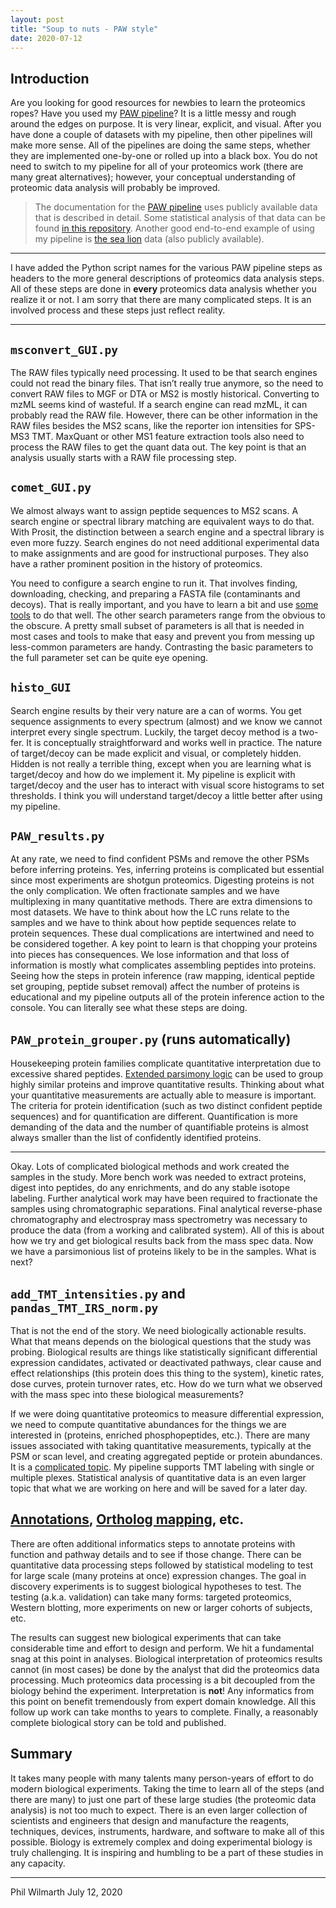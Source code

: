```yaml
---
layout: post
title: "Soup to nuts - PAW style"
date: 2020-07-12
---
```


## Introduction

Are you looking for good resources for newbies to learn the proteomics ropes? Have you used my [PAW pipeline](https://github.com/pwilmart/PAW_pipeline)? It is a little messy and rough around the edges on purpose. It is very linear, explicit, and visual. After you have done a couple of datasets with my pipeline, then other pipelines will make more sense. All of the pipelines are doing the same steps, whether they are implemented one-by-one or rolled up into a black box. You do not need to switch to my pipeline for all of your proteomics work (there are many great alternatives); however, your conceptual understanding of proteomic data analysis will probably be improved.

> The documentation for the [PAW pipeline](https://github.com/pwilmart/PAW_pipeline) uses publicly available data that is described in detail. Some statistical analysis of that data can be found [in this repository](https://github.com/pwilmart/Yeast_CarbonSources). Another good end-to-end example of using my pipeline is [the sea lion](https://github.com/pwilmart/Sea_lion_urine_SpC) data (also publicly available).

---

I have added the Python script names for the various PAW pipeline steps as headers to the more general descriptions of proteomics data analysis steps. All of these steps are done in **every** proteomics data analysis whether you realize it or not. I am sorry that there are many complicated steps. It is an involved process and these steps just reflect reality.

---


## `msconvert_GUI.py`

The RAW files typically need processing. It used to be that search engines could not read the binary files. That isn’t really true anymore, so the need to convert RAW files to MGF or DTA or MS2 is mostly historical. Converting to mzML seems kind of wasteful. If a search engine can read mzML, it can probably read the RAW file. However, there can be other information in the RAW files besides the MS2 scans, like the reporter ion intensities for SPS-MS3 TMT. MaxQuant or other MS1 feature extraction tools also need to process the RAW files to get the quant data out. The key point is that an analysis usually starts with a RAW file processing step.

## `comet_GUI.py`

We almost always want to assign peptide sequences to MS2 scans. A search engine or spectral library matching are equivalent ways to do that. With Prosit, the distinction between a search engine and a spectral library is even more fuzzy. Search engines do not need additional experimental data to make assignments and are good for instructional purposes. They also have a rather prominent position in the history of proteomics.

You need to configure a search engine to run it. That involves finding, downloading, checking, and preparing a FASTA file (contaminants and decoys). That is really important, and you have to learn a bit and use [some tools](https://github.com/pwilmart/fasta_utilities) to do that well. The other search parameters range from the obvious to the obscure. A pretty small subset of parameters is all that is needed in most cases and tools to make that easy and prevent you from messing up less-common parameters are handy. Contrasting the basic parameters to the full parameter set can be quite eye opening.

## `histo_GUI`

Search engine results by their very nature are a can of worms. You get sequence assignments to every spectrum (almost) and we know we cannot interpret every single spectrum. Luckily, the target decoy method is a two-fer. It is conceptually straightforward and works well in practice. The nature of target/decoy can be made explicit and visual, or completely hidden. Hidden is not really a terrible thing, except when you are learning what is target/decoy and how do we implement it. My pipeline is explicit with target/decoy and the user has to interact with visual score histograms to set thresholds. I think you will understand target/decoy a little better after using my pipeline.

## `PAW_results.py`

At any rate, we need to find confident PSMs and remove the other PSMs before inferring proteins. Yes, inferring proteins is complicated but essential since most experiments are shotgun proteomics. Digesting proteins is not the only complication. We often fractionate samples and we have multiplexing in many quantitative methods. There are extra dimensions to most datasets. We have to think about how the LC runs relate to the samples and we have to think about how peptide sequences relate to protein sequences. These dual complications are intertwined and need to be considered together. A key point to learn is that chopping your proteins into pieces has consequences. We lose information and that loss of information is mostly what complicates assembling peptides into proteins. Seeing how the steps in protein inference (raw mapping, identical peptide set grouping, peptide subset removal) affect the number of proteins is educational and my pipeline outputs all of the protein inference action to the console. You can literally see what these steps are doing.

## `PAW_protein_grouper.py` (runs automatically)

Housekeeping protein families complicate quantitative interpretation due to excessive shared peptides. [Extended parsimony logic](https://github.com/pwilmart/Cascadia_2013) can be used to group highly similar proteins and improve quantitative results. Thinking about what your quantitative measurements are actually able to measure is important. The criteria for protein identification (such as two distinct confident peptide sequences) and for quantification are different. Quantification is more demanding of the data and the number of quantifiable proteins is almost always smaller than the list of confidently identified proteins.

---

Okay. Lots of complicated biological methods and work created the samples in the study. More bench work was needed to extract proteins, digest into peptides, do any enrichments, and do any stable isotope labeling. Further analytical work may have been required to fractionate the samples using chromatographic separations. Final analytical reverse-phase chromatography and electrospray mass spectrometry was necessary to produce the data (from a working and calibrated system). All of this is about how we try and get biological results back from the mass spec data. Now we have a parsimonious list of proteins likely to be in the samples. What is next?

## `add_TMT_intensities.py` and `pandas_TMT_IRS_norm.py`

That is not the end of the story. We need biologically actionable results. What that means depends on the biological questions that the study was probing. Biological results are things like statistically significant differential expression candidates, activated or deactivated pathways, clear cause and effect relationships (this protein does this thing to the system), kinetic rates, dose curves, protein turnover rates, etc. How do we turn what we observed with the mass spec into these biological measurements?

If we were doing quantitative proteomics to measure differential expression, we need to compute quantitative abundances for the things we are interested in (proteins, enriched phosphopeptides, etc.). There are many issues associated with taking quantitative measurements, typically at the PSM or scan level, and creating aggregated peptide or protein abundances. It is a [complicated topic](https://pwilmart.github.io/blog/2019/09/21/shotgun-quantification). My pipeline supports TMT labeling with single or multiple plexes. Statistical analysis of quantitative data is an even larger topic that what we are working on here and will be saved for a later day.

## [Annotations](https://github.com/pwilmart/annotations), [Ortholog mapping](https://github.com/pwilmart/PAW_BLAST), etc.

There are often additional informatics steps to annotate proteins with function and pathway details and to see if those change. There can be quantitative data processing steps followed by statistical modeling to test for large scale (many proteins at once) expression changes. The goal in discovery experiments is to suggest biological hypotheses to test. The testing (a.k.a. validation) can take many forms: targeted proteomics, Western blotting, more experiments on new or larger cohorts of subjects, etc.

The results can suggest new biological experiments that can take considerable time and effort to design and perform. We hit a fundamental snag at this point in analyses. Biological interpretation of proteomics results cannot (in most cases) be done by the analyst that did the proteomics data processing. Much proteomics data processing is a bit decoupled from the biology behind the experiment. Interpretation is **not**! Any informatics from this point on benefit tremendously from expert domain knowledge. All this follow up work can take months to years to complete. Finally, a reasonably complete biological story can be told and published.

## Summary

It takes many people with many talents many person-years of effort to do modern biological experiments. Taking the time to learn all of the steps (and there are many) to just one part of these large studies (the proteomic data analysis) is not too much to expect. There is an even larger collection of scientists and engineers that design and manufacture the reagents, techniques, devices, instruments, hardware, and software to make all of this possible. Biology is extremely complex and doing experimental biology is truly challenging. It is inspiring and humbling to be a part of these studies in any capacity.

---

Phil Wilmarth
July 12, 2020
